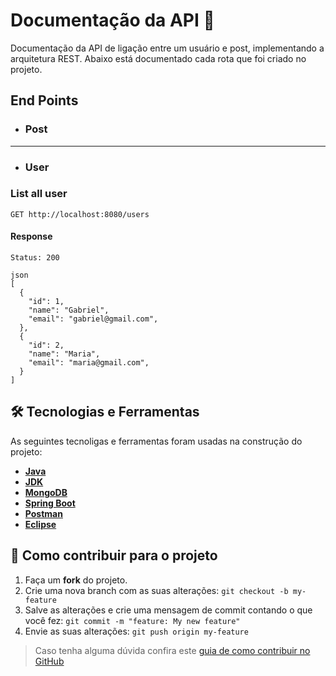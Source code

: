 # Documentação da API 📜
Documentação da API de ligação entre um usuário e post, implementando a arquitetura REST. Abaixo está documentado cada rota que foi criado no projeto.

## End Points

- <h3> Post </h3>

---

- <h3> User </h3>

### List all user

    GET http://localhost:8080/users

#### Response

    Status: 200

    json
    [
      {
        "id": 1,
        "name": "Gabriel",
        "email": "gabriel@gmail.com",
      },
      {
        "id": 2,
        "name": "Maria",
        "email": "maria@gmail.com",
      }
    ]



## 🛠 Tecnologias e Ferramentas

As seguintes tecnoligas e ferramentas foram usadas na construção do projeto:

- **[Java](https://www.java.com/pt-BR/)**
- **[JDK](https://www.oracle.com/br/java/technologies/downloads/)**
- **[MongoDB](https://www.mongodb.com/pt-br/cloud/atlas/lp/try4)**
- **[Spring Boot](https://spring.io/projects/spring-boot)**
- **[Postman](https://www.postman.com/)**
- **[Eclipse](https://eclipseide.org/)**

## 💪 Como contribuir para o projeto

1. Faça um **fork** do projeto.
2. Crie uma nova branch com as suas alterações: `git checkout -b my-feature`
3. Salve as alterações e crie uma mensagem de commit contando o que você fez: `git commit -m "feature: My new feature"`
4. Envie as suas alterações: `git push origin my-feature`
> Caso tenha alguma dúvida confira este [guia de como contribuir no GitHub](https://www.linkedin.com/pulse/como-contribuir-em-um-projeto-open-source-github-f%C3%A1bio-amaral/?originalSubdomain=pt)
